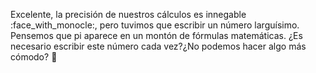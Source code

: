 Excelente, la precisión de nuestros cálculos es innegable :face_with_monocle:, pero tuvimos que escribir un número larguísimo. Pensemos que pi aparece en un montón de fórmulas matemáticas. ¿Es necesario escribir este número cada vez?¿No podemos hacer algo más cómodo? :thinking: